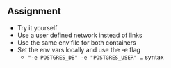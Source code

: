 ## Assignment
* Try it yourself
* Use a user defined network instead of links
* Use the same env file for both containers
* Set the env vars locally and use the -e flag
  * `"-e POSTGRES_DB" -e "POSTGRES_USER" …` syntax
